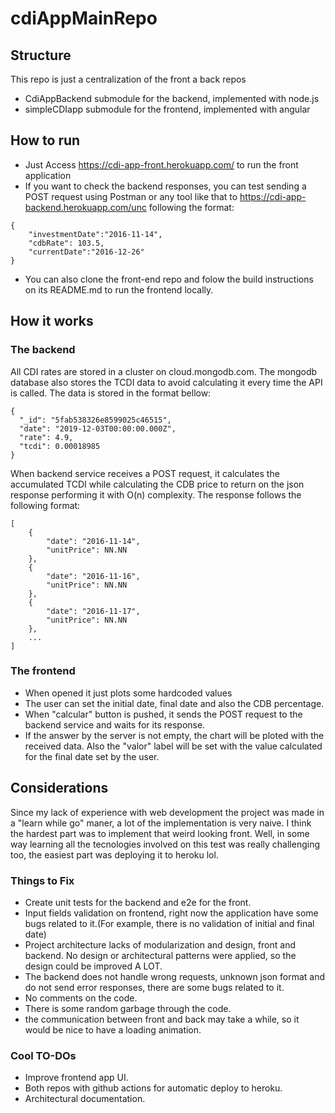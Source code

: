 # cdiAppMainRepo

## Structure

This repo is just a centralization of the front a back repos
- CdiAppBackend submodule for the backend, implemented with node.js
- simpleCDIapp submodule for the frontend, implemented with angular

## How to run 

- Just Access https://cdi-app-front.herokuapp.com/ to run the front application
- If you want to check the backend responses, you can test sending a POST request using Postman or any tool like that to https://cdi-app-backend.herokuapp.com/unc following the format:
```
{
    "investmentDate":"2016-11-14",
    "cdbRate": 103.5,
    "currentDate":"2016-12-26"
}
```
- You can also clone the front-end repo and folow the build instructions on its README.md to run the frontend locally.

## How it works

### The backend
All CDI rates are stored in a cluster on cloud.mongodb.com. The mongodb database also stores the TCDI data to avoid calculating it every time the API is called. The data is stored in the format bellow:

```
{
  "_id": "5fab538326e8599025c46515",
  "date": "2019-12-03T00:00:00.000Z",
  "rate": 4.9,
  "tcdi": 0.00018985
}
``` 

When backend service receives a POST request, it calculates the accumulated TCDI while calculating the CDB price to return on the json response performing it with O(n) complexity. The response follows the following format:

```
[
    {
        "date": "2016-11-14",
        "unitPrice": NN.NN
    },
    {
        "date": "2016-11-16",
        "unitPrice": NN.NN
    },
    {
        "date": "2016-11-17",
        "unitPrice": NN.NN
    },
    ...
]
```


### The frontend

- When opened it just plots some hardcoded values
- The user can set the initial date, final date and also the CDB percentage.
- When "calcular" button is pushed, it sends the POST request to the backend service and waits for its response.
- If the answer by the server is not empty, the chart will be ploted with the received data. Also the "valor" label will be set with the value calculated for the final date set by the user.


## Considerations

Since my lack of experience with web development the project was made in a "learn while go" maner, a lot of the implementation is very naive. I think the hardest part was to implement that weird looking front. Well, in some way learning all the tecnologies involved on this test was really challenging too, the easiest part was deploying it to heroku lol.


### Things to Fix

- Create unit tests for the backend and e2e for the front.
- Input fields validation on frontend, right now the application have some bugs related to it.(For example, there is no validation of initial and final date)
- Project architecture lacks of modularization and design, front and backend. No design or architectural patterns were applied, so the design could be improved A LOT.
- The backend does not handle wrong requests, unknown json format and do not send error responses, there are some bugs related to it.
- No comments on the code.
- There is some random garbage through the code.
- the communication between front and back may take a while, so it would be nice to have a loading animation.

### Cool TO-DOs
- Improve frontend app UI.
- Both repos with github actions for automatic deploy to heroku.
- Architectural documentation.




